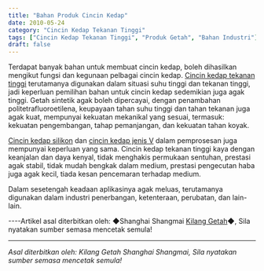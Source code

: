 ```yaml
---
title: "Bahan Produk Cincin Kedap"
date: 2010-05-24
category: "Cincin Kedap Tekanan Tinggi"
tags: ["Cincin Kedap Tekanan Tinggi", "Produk Getah", "Bahan Industri"]
draft: false
---
```


Terdapat banyak bahan untuk membuat cincin kedap, boleh dihasilkan mengikut fungsi dan kegunaan pelbagai cincin kedap. [Cincin kedap tekanan tinggi](http://www.smpolymer.com/gaoyamifengquan/) terutamanya digunakan dalam situasi suhu tinggi dan tekanan tinggi, jadi keperluan pemilihan bahan untuk cincin kedap sedemikian juga agak tinggi. Getah sintetik agak boleh dipercayai, dengan penambahan politetrafluoroetilena, keupayaan tahan suhu tinggi dan tahan tekanan juga agak kuat, mempunyai kekuatan mekanikal yang sesuai, termasuk: kekuatan pengembangan, tahap pemanjangan, dan kekuatan tahan koyak.

[Cincin kedap silikon](http://www.smpolymer.com/) dan [cincin kedap jenis V](http://www.smpolymer.com/) dalam pemprosesan juga mempunyai keperluan yang sama. Cincin kedap tekanan tinggi kaya dengan keanjalan dan daya kenyal, tidak menghakis permukaan sentuhan, prestasi agak stabil, tidak mudah bengkak dalam medium, prestasi pengecutan haba juga agak kecil, tiada kesan pencemaran terhadap medium.

Dalam sesetengah keadaan aplikasinya agak meluas, terutamanya digunakan dalam industri penerbangan, ketenteraan, perubatan, dan lain-lain.

----Artikel asal diterbitkan oleh: ◆Shanghai Shangmai [Kilang Getah](http://www.smpolymer.com/)◆, Sila nyatakan sumber semasa mencetak semula!

---

*Asal diterbitkan oleh: Kilang Getah Shanghai Shangmai, Sila nyatakan sumber semasa mencetak semula!*